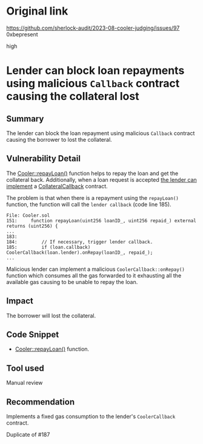 # Original link
https://github.com/sherlock-audit/2023-08-cooler-judging/issues/97
0xbepresent

high

# Lender can block loan repayments using malicious `Callback` contract causing the collateral lost
## Summary

The lender can block the loan repayment using malicious `Callback` contract causing the borrower to lost the collateral.

## Vulnerability Detail

The [Cooler::repayLoan()](https://github.com/sherlock-audit/2023-08-cooler/blob/main/Cooler/src/Cooler.sol#L151C14-L151C23) function helps to repay the loan and get the collateral back. Additionally, when a loan request is accepted [the lender can implement](https://github.com/sherlock-audit/2023-08-cooler/blob/main/Cooler/src/Cooler.sol#L263) a [CollateralCallback](https://github.com/sherlock-audit/2023-08-cooler/blob/main/Cooler/src/CoolerCallback.sol#L8) contract.

The problem is that when there is a repayment using the `repayLoan()` function, the function will call the `lender callback` (code line 185).

```solidity
File: Cooler.sol
151:     function repayLoan(uint256 loanID_, uint256 repaid_) external returns (uint256) {
...
183: 
184:         // If necessary, trigger lender callback.
185:         if (loan.callback) CoolerCallback(loan.lender).onRepay(loanID_, repaid_);
...
```

Malicious lender can implement a malicious `CoolerCallback::onRepay()` function which consumes all the gas forwarded to it exhausting all the available gas causing to be unable to repay the loan.

## Impact

The borrower will lost the collateral.

## Code Snippet

- [Cooler::repayLoan()](https://github.com/sherlock-audit/2023-08-cooler/blob/main/Cooler/src/Cooler.sol#L151C14-L151C23) function.

## Tool used

Manual review

## Recommendation

Implements a fixed gas consumption to the lender's `CoolerCallback` contract.

Duplicate of #187
